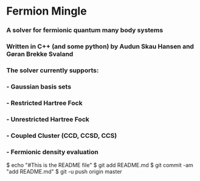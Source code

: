 # Fermion Mingle
### A solver for fermionic quantum many body systems
### Written in C++ (and some python) by Audun Skau Hansen and Gøran Brekke Svaland
### The solver currently supports:
### - Gaussian basis sets
### - Restricted Hartree Fock
### - Unrestricted Hartree Fock
### - Coupled Cluster (CCD, CCSD, CCS)
### - Fermionic density evaluation
$ echo "#This is the README file"
$ git add README.md
$ git commit -am "add README.md"
$ git -u push origin master
